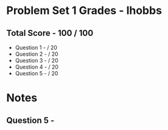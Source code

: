 # Problem Set 1 Grades - lhobbs

## Total Score - 100 / 100

* Question 1 -  / 20
* Question 2 -  / 20
* Question 3 -  / 20
* Question 4 -  / 20
* Question 5 - 
 / 20

# Notes

## Question 5 - 




